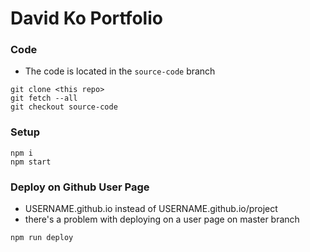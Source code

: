 # David Ko Portfolio

### Code

- The code is located in the `source-code` branch

```
git clone <this repo>
git fetch --all
git checkout source-code
```

### Setup

```
npm i
npm start
```

### Deploy on Github User Page

- USERNAME.github.io instead of USERNAME.github.io/project
- there's a problem with deploying on a user page on master branch

```
npm run deploy
```
